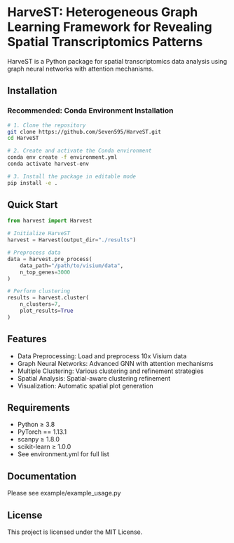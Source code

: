 # HarveST: Heterogeneous Graph Learning Framework for Revealing Spatial Transcriptomics Patterns

HarveST is a Python package for spatial transcriptomics data analysis using graph neural networks with attention mechanisms.

## Installation

### Recommended: Conda Environment Installation
```bash
# 1. Clone the repository
git clone https://github.com/Seven595/HarveST.git
cd HarveST

# 2. Create and activate the Conda environment
conda env create -f environment.yml
conda activate harvest-env

# 3. Install the package in editable mode
pip install -e .
```

## Quick Start

```python
from harvest import Harvest

# Initialize HarveST
harvest = Harvest(output_dir="./results")

# Preprocess data
data = harvest.pre_process(
    data_path="/path/to/visium/data",
    n_top_genes=3000
)

# Perform clustering
results = harvest.cluster(
    n_clusters=7,
    plot_results=True
)
```

## Features

- Data Preprocessing: Load and preprocess 10x Visium data
- Graph Neural Networks: Advanced GNN with attention mechanisms
- Multiple Clustering: Various clustering and refinement strategies
- Spatial Analysis: Spatial-aware clustering refinement
- Visualization: Automatic spatial plot generation

## Requirements
- Python ≥ 3.8
- PyTorch == 1.13.1
- scanpy ≥ 1.8.0
- scikit-learn ≥ 1.0.0
- See environment.yml for full list

## Documentation
Please see example/example_usage.py

## License
This project is licensed under the MIT License. 
